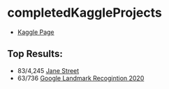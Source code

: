 # completedKaggleProjects

* [Kaggle Page](https://www.kaggle.com/proselotis)

## Top Results:
* 83/4,245 [Jane Street](https://github.com/proselotis/completedKaggleProjects/tree/master/janeStreetMarket)
* 63/736 [Google Landmark Recogintion 2020](https://github.com/proselotis/completedKaggleProjects/tree/master/googleLandmarkRecogniton2020)
